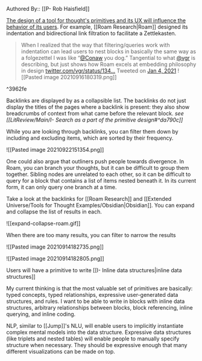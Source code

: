 Authored By:: [[P- Rob Haisfield]]

[The design of a tool for thought's primitives and its UX will influence the behavior of its users](https://robhaisfield.com/notes/every-app-is-designed-for-behavior-change,-intentionally-or-unintentionally). For example, [[Roam Research|Roam]]  designed its indentation and bidirectional link filtration to facilitate a Zettlekasten.

> When I realized that the way that filtering/queries work with indentation can lead users to nest blocks in basically the same way as a folgezettel I was like “[@Conaw](https://twitter.com/Conaw/) you dog.” Tangential to what [@vgr](https://twitter.com/vgr/) is describing, but just shows how Roam excels at embedding philosophy in design [twitter.com/vgr/status/134…](https://t.co/BKE4DPfctY "https://twitter.com/vgr/status/1346191600590864384")
> Tweeted on [Jan 4, 2021](https://twitter.com/RobertHaisfield/status/1346197182383177729)
![[Pasted image 20210916180319.png]]

^3962fe

Backlinks are displayed by as a collapsible list. The backlinks do not just display the titles of the pages where a backlink is present: they also show breadcrumbs of context from what came before the relevant block. *see [[LitReview/Main/I- Search as a part of the primitive design#^da790c]]*

While you are looking through backlinks, you can filter them down by including and excluding items, which are sorted by their frequency.

![[Pasted image 20210922151354.png]]

One could also argue that outliners push people towards divergence. In Roam, you can branch your thoughts, but it can be difficult to group them together. Sibling nodes are unrelated to each other, so it can be difficult to query for a block that contains a list of items nested beneath it. In its current form, it can only query one branch at a time.

Take a look at the backlinks for [[Roam Research]] and [[Extended Universe/Tools for Thought Examples/Obsidian|Obsidian]]. You can expand and collapse the list of results in each.

![[expand-collapse-roam.gif]]

When there are too many results, you can filter to narrow the results

![[Pasted image 20210914182735.png]]

![[Pasted image 20210914182805.png]]

Users will have a primitive to write [[I- Inline data structures|inline data structures]]

My current thinking is that the most valuable set of primitives are basically: typed concepts, typed relationships, expressive user-generated data structures, and rules. I want to be able to write in blocks with inline data structures, arbitrary relationships between blocks, block referencing, inline querying, and inline coding.

NLP, similar to [[Jump]]'s NLU, will enable users to implicitly instantiate complex mental models into the data structure. Expressive data structures (like triplets and nested tables) will enable people to manually specify structure when necessary. They should be expressive enough that many different visualizations can be made on top.